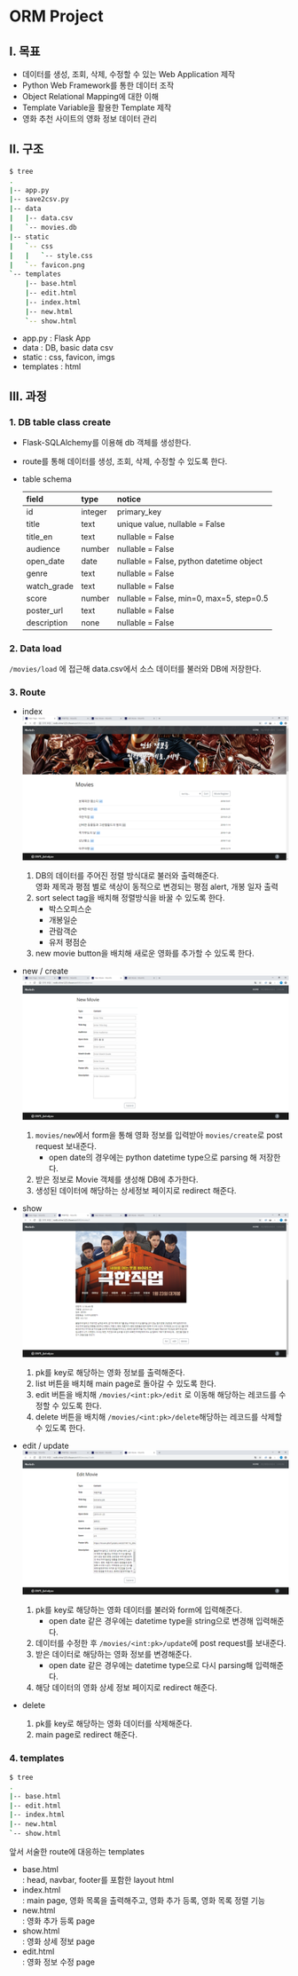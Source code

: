 # ORM Project

## I. 목표

- 데이터를 생성, 조회, 삭제, 수정할 수 있는 Web Application 제작
- Python Web Framework를 통한 데이터 조작
- Object Relational Mapping에 대한 이해
- Template Variable을 활용한 Template 제작
- 영화 추천 사이트의 영화 정보 데이터 관리



## II. 구조

```bash
$ tree
.
|-- app.py
|-- save2csv.py
|-- data
|   |-- data.csv
|   `-- movies.db
|-- static
|   `-- css
|   |   `-- style.css
|   `-- favicon.png
`-- templates
    |-- base.html
    |-- edit.html
    |-- index.html
    |-- new.html
    `-- show.html
```

* app.py : Flask App
* data : DB, basic data csv
* static : css, favicon, imgs
* templates : html



## III. 과정

### 1. DB table class create

* Flask-SQLAlchemy를 이용해 db 객체를 생성한다.

* route를 통해 데이터를 생성, 조회, 삭제, 수정할 수 있도록 한다.

* table schema

  | field       | type    | notice                                   |
  | ----------- | ------- | ---------------------------------------- |
  | id          | integer | primary_key                              |
  | title       | text    | unique value, nullable = False           |
  | title_en    | text    | nullable = False                         |
  | audience    | number  | nullable = False                         |
  | open_date   | date    | nullable = False, python datetime object |
  | genre       | text    | nullable = False                         |
  | watch_grade | text    | nullable = False                         |
  | score       | number  | nullable = False, min=0, max=5, step=0.5 |
  | poster_url  | text    | nullable = False                         |
  | description | none    | nullable = False                         |

  

### 2. Data load

`/movies/load` 에 접근해 data.csv에서 소스 데이터를 불러와 DB에 저장한다.



### 3. Route

* index   
    ![sample image](static/img_0.PNG)
    1. DB의 데이터를 주어진 정렬 방식대로 불러와 출력해준다.  
        영화 제목과 평점 별로 색상이 동적으로 변경되는 평점 alert, 개봉 일자 출력
    2. sort select tag을 배치해 정렬방식을 바꿀 수 있도록 한다.
        - 박스오피스순
        - 개봉일순
        - 관람객순
        - 유저 평점순
    3. new movie button을 배치해 새로운 영화를 추가할 수 있도록 한다.



* new / create  
    ![sample image](static/img_1.PNG)

    1. `movies/new`에서 form을 통해 영화 정보를 입력받아 `movies/create`로 post request 보내준다.  
       * open date의 경우에는 python datetime type으로 parsing 해 저장한다.
    2. 받은 정보로 Movie 객체를 생성해 DB에 추가한다.
    3. 생성된 데이터에 해당하는 상세정보 페이지로 redirect 해준다.

    

* show  
    ![sample image](static/img_2.PNG)

    1. pk를 key로 해당하는 영화 정보를 출력해준다.
    2. list 버튼을 배치해 main page로 돌아갈 수 있도록 한다.
    3. edit 버튼을 배치해 `/movies/<int:pk>/edit` 로 이동해 해당하는 레코드를 수정할 수 있도록 한다.
    4. delete 버튼을 배치해 `/movies/<int:pk>/delete`해당하는 레코드를 삭제할 수 있도록 한다.

    

* edit / update  
    ![sample image](static/img_3.png)

    1. pk를 key로 해당하는 영화 데이터를 불러와 form에 입력해준다.  
       * open date 같은 경우에는 datetime type을 string으로 변경해 입력해준다.
    2. 데이터를 수정한 후 `/movies/<int:pk>/update`에 post request를 보내준다. 
    3. 받은 데이터로 해당하는 영화 정보를 변경해준다.  
       * open date 같은 경우에는 datetime type으로 다시 parsing해 입력해준다.
    4. 해당 데이터의 영화 상세 정보 페이지로 redirect 해준다.



* delete
  1. pk를 key로 해당하는 영화 데이터를 삭제해준다.
  2. main page로 redirect 해준다.



### 4. templates

```bash
$ tree
.
|-- base.html
|-- edit.html
|-- index.html
|-- new.html
`-- show.html
```

앞서 서술한 route에 대응하는 templates

* base.html  
  : head, navbar, footer를 포함한 layout html
* index.html  
  : main page, 영화 목록을 출력해주고, 영화 추가 등록, 영화 목록 정렬 기능
* new.html  
  : 영화 추가 등록 page
* show.html  
  : 영화 상세 정보 page
* edit.html  
  : 영화 정보 수정 page

